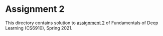 # Assignment 2

This directory contains solution to [assignment 2](https://wandb.ai/miteshk/assignments/reports/Assignment-2--Vmlldzo0NjA1MTU) of Fundamentals of Deep Learning (CS6910), Spring 2021.
